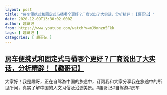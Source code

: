```yaml
---
layout: post
title: "房车便携式和固定式马桶哪个更好？厂商说出了大实话，分析精辟！【趣哥记】"
date: 2020-12-09T13:30:02.000Z
author: 趣哥记
from: https://www.youtube.com/watch?v=mJ9mhzn5Fkk
tags: [ 趣哥记 ]
categories: [ 趣哥记 ]
---
```

<!--1607520602000-->
[房车便携式和固定式马桶哪个更好？厂商说出了大实话，分析精辟！【趣哥记】](https://www.youtube.com/watch?v=mJ9mhzn5Fkk)
------

<div>
大家好！我是趣哥，正在自驾游中国的旅途中，订阅我和大家分享我在旅途中的所见所闻，真实了解中国的人文习俗及沿途美景。#趣哥记#自驾游#房车
</div>
